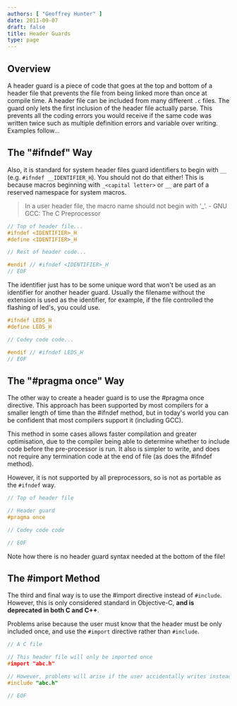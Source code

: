 ```yaml
---
authors: [ "Geoffrey Hunter" ]
date: 2011-09-07
draft: false
title: Header Guards
type: page
---
```


## Overview

A header guard is a piece of code that goes at the top and bottom of a header file that prevents the file from being linked more than once at compile time. A header file can be included from many different `.c` files. The guard only lets the first inclusion of the header file actually parse. This prevents all the coding errors you would receive if the same code was written twice such as multiple definition errors and variable over writing. Examples follow...

## The "#ifndef" Way

Also, it is standard for system header files guard identifiers to begin with `__` (e.g. `#ifndef __IDENTIFIER_H`). You should not do that either! This is because macros beginning with `_<capital letter>` or `__` are part of a reserved namespace for system macros.

> In a user header file, the macro name should not begin with ‘_’. - GNU GCC: The C Preprocessor

```c
// Top of header file...
#ifndef <IDENTIFIER>_H
#define <IDENTIFIER>_H

// Rest of header code...

#endif // #ifndef <IDENTIFIER>_H
// EOF
```

The identifier just has to be some unique word that won't be used as an identifier for another header guard. Usually the filename without the extension is used as the identifier, for example, if the file controlled the flashing of led's, you could use.

```c    
#ifndef LEDS_H
#define LEDS_H

// Codey code code...

#endif // #ifndef LEDS_H
// EOF
```

## The "#pragma once" Way

The other way to create a header guard is to use the #pragma once directive. This approach has been supported by most compilers for a smaller length of time than the #ifndef method, but in today's world you can be confident that most compilers support it (including GCC).

This method in some cases allows faster compilation and greater optimisation, due to the compiler being able to determine whether to include code before the pre-processor is run. It also is simpler to write, and does not require any termination code at the end of file (as does the #ifndef method).

However, it is not supported by all preprocessors, so is not as portable as the `#ifndef` way.

```c    
// Top of header file

// Header guard
#pragma once

// Codey code code

// EOF
```

Note how there is no header guard syntax needed at the bottom of the file!

## The #import Method

The third and final way is to use the #import directive instead of `#include`. However, this is only considered standard in Objective-C, **and is deprecated in both C and C++**.

Problems arise because the user must know that the header must be only included once, and use the `#import` directive rather than `#include`.

```c    
// A C file

// This header file will only be imported once
#import "abc.h"

// However, problems will arise if the user accidentally writes instead
#include "abc.h"

// EOF
```
